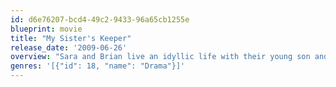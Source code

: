 ```yaml
---
id: d6e76207-bcd4-49c2-9433-96a65cb1255e
blueprint: movie
title: "My Sister's Keeper"
release_date: '2009-06-26'
overview: "Sara and Brian live an idyllic life with their young son and daughter. But their family is rocked by sudden, heartbreaking news that forces them to make a difficult and unorthodox choice in order to save their baby girl's life. The parents' desperate decision raises both ethical and moral questions and rips away at the foundation of their relationship. Their actions ultimately set off a court case that threatens to tear the family apart, while revealing surprising truths that challenge everyone's perceptions of love and loyalty and give new meaning to the definition of healing."
genres: '[{"id": 18, "name": "Drama"}]'
---
```

